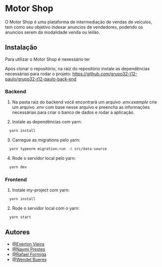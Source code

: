 
# Motor Shop

O Motor Shop é uma plataforma de intermediação de vendas de veículos, tem como seu objetivo indexar anuncios de vendedores, podendo os anuncios serem da modalidade venda ou leilão.





## Instalação

Para utilizar o Motor Shop é nexessário ter

Após clonar o repositório, na raiz do repositório instale as dependências necessárias para rodar o projeto: https://github.com/grupo32-t12-paulo/grupo32-t12-paulo-back-end

### Backend

1. Na pasta raiz do backend você encontrará um arquivo *.env.example* crie um arquivo *.env* com base nesse arquivo e preencha as informações necessárias para criar o banco de dados e rodar a aplicação.

2. Instale as dependências com yarn:

```bash
  yarn install
```

3. Carregue as migrations pelo yarn:
```bash
  yarn typeorm migration:run -d src/data-source
```

4. Rode o servidor local pelo yarn:
```bash
  yarn dev
```

### Frontend

1. Instale my-project com yarn:

```bash
  yarn install
```

2. Rode o servidor local com o yarn:
```bash
  yarn start
```
## Autores

- [@Everton Vieira](https://github.com/evertondsvieira)
- [@Naymi Prestes](https://github.com/naymiprestes)
- [@Rafael Formiga](https://github.com/RafaelAraujoFormiga)
- [@Wendel Bueres](https://github.com/WendelBueres)

